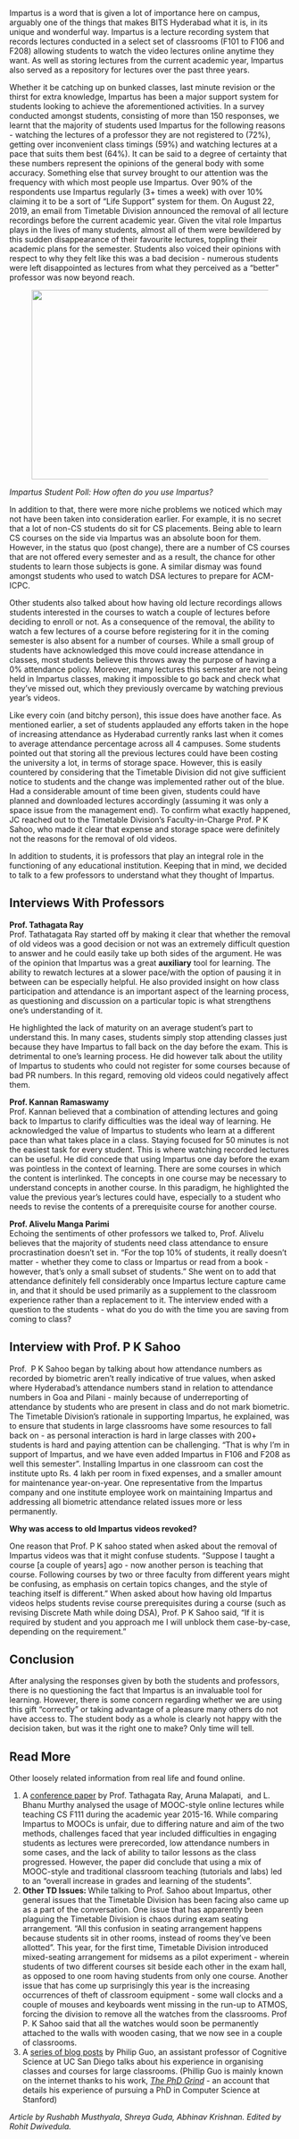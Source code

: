<p><!-- wp:paragraph --></p>
<p>Impartus is a word that is given a lot of importance here on campus, arguably one of the things that makes BITS Hyderabad what it is, in its unique and wonderful way. Impartus is a lecture recording system that records lectures conducted in a select set of classrooms (F101 to F106 and F208) allowing students to watch the video lectures online anytime they want. As well as storing lectures from the current academic year, Impartus also served as a repository for lectures over the past three years. </p>
<p><!-- /wp:paragraph --></p>
<p><!-- wp:paragraph --></p>
<p>Whether it be catching up on bunked classes, last minute revision or the thirst for extra knowledge, Impartus has been a major support system for students looking to achieve the aforementioned activities. In a survey conducted amongst students, consisting of more than 150 responses, we learnt that the majority of students used Impartus for the following reasons - watching the lectures of a professor they are not registered to (72%), getting over inconvenient class timings (59%) and watching lectures at a pace that suits them best (64%). It can be said to a degree of certainty that these numbers represent the opinions of the general body with some accuracy. Something else that survey brought to our attention was the frequency with which most people use Impartus. Over 90% of the respondents use Impartus regularly (3+ times a week) with over 10% claiming it to be a sort of “Life Support” system for them. On August 22, 2019, an email from Timetable Division announced the removal of all lecture recordings before the current academic year. Given the vital role Impartus plays in the lives of many students, almost all of them were bewildered by this sudden disappearance of their favourite lectures, toppling their academic plans for the semester. Students also voiced their opinions with respect to why they felt like this was a bad decision - numerous students were left disappointed as lectures from what they perceived as a “better” professor was now beyond reach. </p>
<p><!-- /wp:paragraph --></p>
<p><!-- wp:image {"align":"center","id":482,"width":580,"height":339} --></p>
<div class="wp-block-image">
<figure class="aligncenter is-resized"><img src="{{ site.baseurl }}/assets/2019/11/impartus-2019-poll-e1574243175187.jpg" alt="" class="wp-image-482" width="580" height="339" /></figure>
</div>
<p><!-- /wp:image --></p>
<p><!-- wp:paragraph {"align":"center"} --></p>
<p class="has-text-align-center"><em>Impartus Student Poll: How often do you use Impartus?</em></p>
<p><!-- /wp:paragraph --></p>
<p><!-- wp:paragraph --></p>
<p>In addition to that, there were more niche problems we noticed which may not have been taken into consideration earlier. For example, it is no secret that a lot of non-CS students do sit for CS placements. Being able to learn CS courses on the side via Impartus was an absolute boon for them. However, in the status quo (post change), there are a number of CS courses that are not offered every semester and as a result, the chance for other students to learn those subjects is gone. A similar dismay was found amongst students who used to watch DSA lectures to prepare for ACM-ICPC. </p>
<p><!-- /wp:paragraph --></p>
<p><!-- wp:paragraph --></p>
<p>Other students also talked about how having old lecture recordings allows students interested in the courses to watch a couple of lectures before deciding to enroll or not. As a consequence of the removal, the ability to watch a few lectures of a course before registering for it in the coming semester is also absent for a number of courses. While a small group of students have acknowledged this move could increase attendance in classes, most students believe this throws away the purpose of having a 0% attendance policy. Moreover, many lectures this semester are not being held in Impartus classes, making it impossible to go back and check what they’ve missed out, which they previously overcame by watching previous year’s videos.</p>
<p><!-- /wp:paragraph --></p>
<p><!-- wp:paragraph --></p>
<p>Like every coin (and bitchy person), this issue does have another face. As mentioned earlier, a set of students applauded any efforts taken in the hope of increasing attendance as Hyderabad currently ranks last when it comes to average attendance percentage across all 4 campuses. Some students pointed out that storing all the previous lectures could have been costing the university a lot, in terms of storage space. However, this is easily countered by considering that the Timetable Division did not give sufficient notice to students and the change was implemented rather out of the blue. Had a considerable amount of time been given, students could have planned and downloaded lectures accordingly (assuming it was only a space issue from the management end). To confirm what exactly happened, JC reached out to the Timetable Division’s Faculty-in-Charge Prof. P K Sahoo, who made it clear that expense and storage space were definitely not the reasons for the removal of old videos.&nbsp;</p>
<p><!-- /wp:paragraph --></p>
<p><!-- wp:paragraph --></p>
<p>In addition to students, it is professors that play an integral role in the functioning of any educational institution. Keeping that in mind, we decided to talk to a few professors to understand what they thought of Impartus.</p>
<p><!-- /wp:paragraph --></p>
<p><!-- wp:heading --></p>
<h2>Interviews With Professors</h2>
<p><!-- /wp:heading --></p>
<p><!-- wp:paragraph --></p>
<p><strong>Prof. Tathagata Ray</strong>&nbsp;<br />Prof. Tathatagata Ray started off by making it clear that whether the removal of old videos was a good decision or not was an extremely difficult question to answer and he could easily take up both sides of the argument.<strong> </strong>He was of the opinion that Impartus was a great <strong>auxiliary</strong> tool for learning. The ability to rewatch lectures at a slower pace/with the option of pausing it in between can be especially helpful. He also provided insight on how class participation and attendance is an important aspect of the learning process, as questioning and discussion on a particular topic is what strengthens one’s understanding of it.&nbsp; </p>
<p><!-- /wp:paragraph --></p>
<p><!-- wp:paragraph --></p>
<p>He highlighted the lack of maturity on an average student’s part to understand this. In many cases, students simply stop attending classes just because they have Impartus to fall back on the day before the exam. This is detrimental to one’s learning process. He did however talk about the utility of Impartus to students who could not register for some courses because of bad PR numbers. In this regard, removing old videos could negatively affect them.</p>
<p><!-- /wp:paragraph --></p>
<p><!-- wp:paragraph --></p>
<p><strong>Prof. Kannan Ramaswamy<br /></strong>Prof. Kannan believed that a combination of attending lectures and going back to Impartus to clarify difficulties was the ideal way of learning. He acknowledged the value of Impartus to students who learn at a different pace than what takes place in a class. Staying focused for 50 minutes is not the easiest task for every student. This is where watching recorded lectures can be useful. He did concede that using Impartus one day before the exam was pointless in the context of learning. There are some courses in which the content is interlinked. The concepts in one course may be necessary to understand concepts in another course. In this paradigm, he highlighted the value the previous year’s lectures could have, especially to a student who needs to revise the contents of a prerequisite course for another course. </p>
<p><!-- /wp:paragraph --></p>
<p><!-- wp:paragraph --></p>
<p><strong>Prof. Alivelu Manga Parimi</strong><strong><br /></strong>Echoing the sentiments of other professors we talked to, Prof. Alivelu believes that the majority of students need class attendance to ensure procrastination doesn’t set in. “For the top 10% of students, it really doesn’t matter - whether they come to class or Impartus or read from a book - however, that’s only a small subset of students.” She went on to add that attendance definitely fell considerably once Impartus lecture capture came in, and that it should be used primarily as a supplement to the classroom experience rather than a replacement to it. The interview ended with a question to the students - what do you do with the time you are saving from coming to class?</p>
<p><!-- /wp:paragraph --></p>
<p><!-- wp:heading --></p>
<h2>Interview with Prof. P K Sahoo</h2>
<p><!-- /wp:heading --></p>
<p><!-- wp:paragraph --></p>
<p>Prof.&nbsp; P K Sahoo began by talking about how attendance numbers as recorded by biometric aren’t really indicative of true values, when asked where Hyderabad’s attendance numbers stand in relation to attendance numbers in Goa and Pilani - mainly because of underreporting of attendance by students who are present in class and do not mark biometric. The Timetable Division’s rationale in supporting Impartus, he explained, was to ensure that students in large classrooms have some resources to fall back on - as personal interaction is hard in large classes with 200+ students is hard and paying attention can be challenging. “That is why I’m in support of Impartus, and we have even added Impartus in F106 and F208 as well this semester”. Installing Impartus in one classroom can cost the institute upto Rs. 4 lakh per room in fixed expenses, and a smaller amount for maintenance year-on-year. One representative from the Impartus company and one institute employee work on maintaining Impartus and addressing all biometric attendance related issues more or less permanently.</p>
<p><!-- /wp:paragraph --></p>
<p><!-- wp:paragraph --></p>
<p><strong>Why was access to old Impartus videos revoked?</strong></p>
<p><!-- /wp:paragraph --></p>
<p><!-- wp:paragraph --></p>
<p>One reason that Prof. P K sahoo stated when asked about the removal of Impartus videos was that it might confuse students. “Suppose I taught a course [a couple of years] ago - now another person is teaching that course. Following courses by two or three faculty from different years might be confusing, as emphasis on certain topics changes, and the style of teaching itself is different.” When asked about how having old Impartus videos helps students revise course prerequisites during a course (such as revising Discrete Math while doing DSA), Prof. P K Sahoo said, “If it is required by student and you approach me I will unblock them case-by-case, depending on the requirement.”&nbsp;</p>
<p><!-- /wp:paragraph --></p>
<p><!-- wp:heading --></p>
<h2>Conclusion</h2>
<p><!-- /wp:heading --></p>
<p><!-- wp:paragraph --></p>
<p>After analysing the responses given by both the students and professors, there is no questioning the fact that Impartus is an invaluable tool for learning. However, there is some concern regarding whether we are using this gift “correctly” or taking advantage of a pleasure many others do not have access to. The student body as a whole is clearly not happy with the decision taken, but was it the right one to make? Only time will tell.</p>
<p><!-- /wp:paragraph --></p>
<p><!-- wp:heading --></p>
<h2>Read More</h2>
<p><!-- /wp:heading --></p>
<p><!-- wp:paragraph --></p>
<p>Other loosely related information from real life and found online.</p>
<p><!-- /wp:paragraph --></p>
<p><!-- wp:list {"ordered":true} --></p>
<ol>
<li>A <a href="https://ieeexplore.ieee.org/document/7814816">conference paper</a> by Prof. Tathagata Ray, Aruna Malapati,&nbsp; and L. Bhanu Murthy analysed the usage of MOOC-style online lectures while teaching CS F111 during the academic year 2015-16. While comparing Impartus to MOOCs is unfair, due to differing nature and aim of the two methods, challenges faced that year included difficulties in engaging students as lectures were prerecorded, low attendance numbers in some cases, and the lack of ability to tailor lessons as the class progressed. However, the paper did conclude that using a mix of MOOC-style and traditional classroom teaching (tutorials and labs) led to an “overall increase in grades and learning of the students”.</li>
<li><strong>Other TD Issues: </strong>While talking to Prof. Sahoo about Impartus, other general issues that the Timetable Division has been facing also came up as a part of the conversation. One issue that has apparently been plaguing the Timetable Division is chaos during exam seating arrangement. “All this confusion in seating arrangement happens because students sit in other rooms, instead of rooms they’ve been allotted”. This year, for the first time, Timetable Division introduced mixed-seating arrangement for midsems as a pilot experiment - wherein students of two different courses sit beside each other in the exam hall, as opposed to one room having students from only one course. Another issue that has come up surprisingly this year is the increasing occurrences of theft of classroom equipment - some wall clocks and a couple of mouses and keyboards went missing in the run-up to ATMOS, forcing the division to remove all the watches from the classrooms. Prof P. K Sahoo said that all the watches would soon be permanently attached to the walls with wooden casing, that we now see in a couple of classrooms.&nbsp;</li>
<li>A <a href="http://www.pgbovine.net/teaching-large-courses.htm">series of blog posts</a> by Philip Guo, an assistant professor of Cognitive Science at UC San Diego talks about his experience in organising classes and courses for large classrooms. (Phillip Guo is mainly known on the internet thanks to his work, <a href="http://pgbovine.net/PhD-memoir.htm"><em>The PhD Grind</em></a> - an account that details his experience of pursuing a PhD in Computer Science at Stanford)</li>
</ol>
<p><!-- /wp:list --></p>
<p><!-- wp:paragraph --></p>
<p><em>Article by Rushabh Musthyala</em>, <em>Shreya Guda, Abhinav Krishnan. Edited by Rohit Dwivedula.</em></p>
<p><!-- /wp:paragraph --></p>
